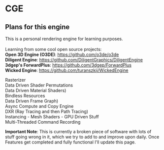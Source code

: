 # CGE

## Plans for this engine

This is a personal rendering engine for learning purposes.<br><br>
Learning from some cool open source projects:<br>
**Open 3D Engine (O3DE)**: https://github.com/o3de/o3de<br>
**Diligent Engine**: https://github.com/DiligentGraphics/DiligentEngine<br>
**3dgep's ForwardPlus**: https://github.com/3dgep/ForwardPlus<br>
**Wicked Engine**: https://github.com/turanszkij/WickedEngine<br>

Rasterizer<br>
Data Driven Shader Permutations<br>
Data Driven Material Shaders)<br>
Bindless Resources<br>
Data Driven Frame Graph)<br>
Async Compute and Copy Engine<br>
DXR (Ray Tracing and then Path Tracing)<br>
Instancing - Mesh Shaders - GPU Driven Stuff<br>
Multi-Threaded Command Recording<br>

**Important Note**: This is currently a broken piece of software with lots of stuff going wrong in it, which we try to add to and improve upon daily.
Once Features get completed and fully functional I'll update this page.
